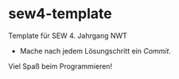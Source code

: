 # sew4-template
Template für SEW 4. Jahrgang NWT

- Mache nach jedem Lösungschritt ein *Commit*.

Viel Spaß beim Programmieren!
